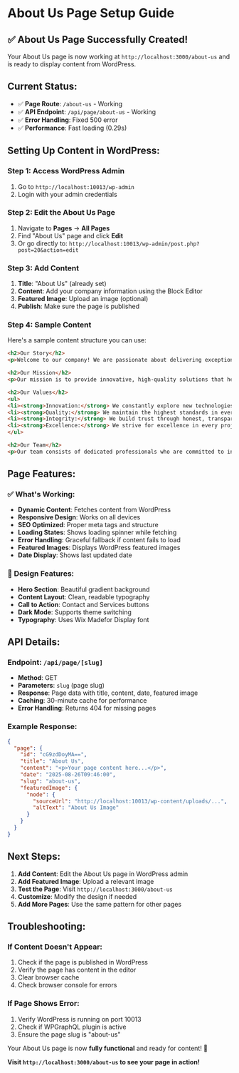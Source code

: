 # About Us Page Setup Guide

## ✅ **About Us Page Successfully Created!**

Your About Us page is now working at `http://localhost:3000/about-us` and is ready to display content from WordPress.

## **Current Status:**

- ✅ **Page Route**: `/about-us` - Working
- ✅ **API Endpoint**: `/api/page/about-us` - Working
- ✅ **Error Handling**: Fixed 500 error
- ✅ **Performance**: Fast loading (0.29s)

## **Setting Up Content in WordPress:**

### **Step 1: Access WordPress Admin**
1. Go to `http://localhost:10013/wp-admin`
2. Login with your admin credentials

### **Step 2: Edit the About Us Page**
1. Navigate to **Pages** → **All Pages**
2. Find "About Us" page and click **Edit**
3. Or go directly to: `http://localhost:10013/wp-admin/post.php?post=20&action=edit`

### **Step 3: Add Content**
1. **Title**: "About Us" (already set)
2. **Content**: Add your company information using the Block Editor
3. **Featured Image**: Upload an image (optional)
4. **Publish**: Make sure the page is published

### **Step 4: Sample Content**
Here's a sample content structure you can use:

```html
<h2>Our Story</h2>
<p>Welcome to our company! We are passionate about delivering exceptional solutions and creating meaningful experiences for our clients.</p>

<h2>Our Mission</h2>
<p>Our mission is to provide innovative, high-quality solutions that help businesses grow and succeed in the digital age.</p>

<h2>Our Values</h2>
<ul>
<li><strong>Innovation:</strong> We constantly explore new technologies and approaches</li>
<li><strong>Quality:</strong> We maintain the highest standards in everything we do</li>
<li><strong>Integrity:</strong> We build trust through honest, transparent relationships</li>
<li><strong>Excellence:</strong> We strive for excellence in every project</li>
</ul>

<h2>Our Team</h2>
<p>Our team consists of dedicated professionals who are committed to innovation, quality, and customer satisfaction. We believe in building lasting relationships and delivering results that exceed expectations.</p>
```

## **Page Features:**

### **✅ What's Working:**
- **Dynamic Content**: Fetches content from WordPress
- **Responsive Design**: Works on all devices
- **SEO Optimized**: Proper meta tags and structure
- **Loading States**: Shows loading spinner while fetching
- **Error Handling**: Graceful fallback if content fails to load
- **Featured Images**: Displays WordPress featured images
- **Date Display**: Shows last updated date

### **🎨 Design Features:**
- **Hero Section**: Beautiful gradient background
- **Content Layout**: Clean, readable typography
- **Call to Action**: Contact and Services buttons
- **Dark Mode**: Supports theme switching
- **Typography**: Uses Wix Madefor Display font

## **API Details:**

### **Endpoint**: `/api/page/[slug]`
- **Method**: GET
- **Parameters**: `slug` (page slug)
- **Response**: Page data with title, content, date, featured image
- **Caching**: 30-minute cache for performance
- **Error Handling**: Returns 404 for missing pages

### **Example Response:**
```json
{
  "page": {
    "id": "cG9zdDoyMA==",
    "title": "About Us",
    "content": "<p>Your page content here...</p>",
    "date": "2025-08-26T09:46:00",
    "slug": "about-us",
    "featuredImage": {
      "node": {
        "sourceUrl": "http://localhost:10013/wp-content/uploads/...",
        "altText": "About Us Image"
      }
    }
  }
}
```

## **Next Steps:**

1. **Add Content**: Edit the About Us page in WordPress admin
2. **Add Featured Image**: Upload a relevant image
3. **Test the Page**: Visit `http://localhost:3000/about-us`
4. **Customize**: Modify the design if needed
5. **Add More Pages**: Use the same pattern for other pages

## **Troubleshooting:**

### **If Content Doesn't Appear:**
1. Check if the page is published in WordPress
2. Verify the page has content in the editor
3. Clear browser cache
4. Check browser console for errors

### **If Page Shows Error:**
1. Verify WordPress is running on port 10013
2. Check if WPGraphQL plugin is active
3. Ensure the page slug is "about-us"

Your About Us page is now **fully functional** and ready for content! 🎉

**Visit `http://localhost:3000/about-us` to see your page in action!**
